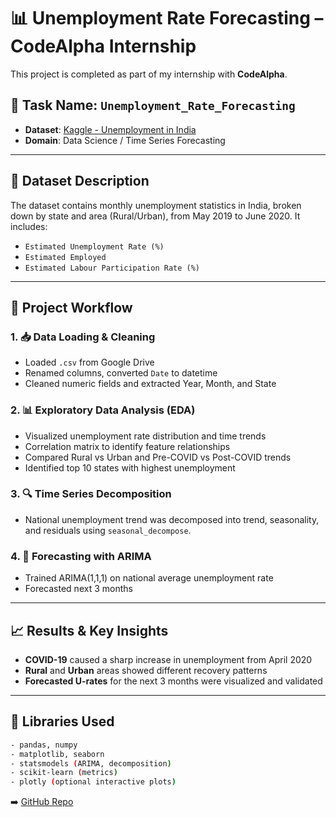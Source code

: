 # 📊 Unemployment Rate Forecasting – CodeAlpha Internship

This project is completed as part of my internship with **CodeAlpha**.

## 🔖 Task Name: `Unemployment_Rate_Forecasting`
- **Dataset**: [Kaggle - Unemployment in India](https://www.kaggle.com/datasets/rajanand/unemployment-in-india)
- **Domain**: Data Science / Time Series Forecasting

---

## 📁 Dataset Description

The dataset contains monthly unemployment statistics in India, broken down by state and area (Rural/Urban), from May 2019 to June 2020. It includes:
- `Estimated Unemployment Rate (%)`
- `Estimated Employed`
- `Estimated Labour Participation Rate (%)`

---

## 🔧 Project Workflow

### 1. 📥 Data Loading & Cleaning
- Loaded `.csv` from Google Drive
- Renamed columns, converted `Date` to datetime
- Cleaned numeric fields and extracted Year, Month, and State

### 2. 📊 Exploratory Data Analysis (EDA)
- Visualized unemployment rate distribution and time trends
- Correlation matrix to identify feature relationships
- Compared Rural vs Urban and Pre-COVID vs Post-COVID trends
- Identified top 10 states with highest unemployment

### 3. 🔍 Time Series Decomposition
- National unemployment trend was decomposed into trend, seasonality, and residuals using `seasonal_decompose`.

### 4. 🤖 Forecasting with ARIMA
- Trained ARIMA(1,1,1) on national average unemployment rate
- Forecasted next 3 months
---

## 📈 Results & Key Insights

- **COVID-19** caused a sharp increase in unemployment from April 2020
- **Rural** and **Urban** areas showed different recovery patterns
- **Forecasted U-rates** for the next 3 months were visualized and validated

---

## 🧰 Libraries Used
```bash
- pandas, numpy
- matplotlib, seaborn
- statsmodels (ARIMA, decomposition)
- scikit-learn (metrics)
- plotly (optional interactive plots)
```

➡️ [GitHub Repo](https://github.com/Abre1234/CodeAlpha_Unemployment_Rate)
